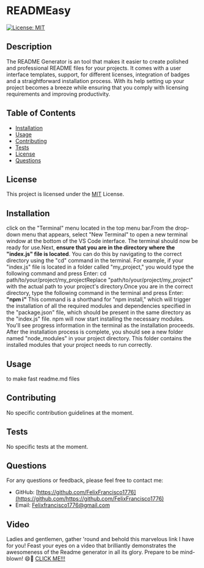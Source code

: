 # READMEasy
  [![License: MIT](https://img.shields.io/badge/License-MIT-green.svg)](https://opensource.org/licenses/MIT)

  ## Description
  The README Generator is an tool that makes it easier to create polished and professional README files for your projects. It comes with a user interface templates, support, for different licenses, integration of badges and a straightforward installation process. With its help setting up your project becomes a breeze while ensuring that you comply with licensing requirements and improving productivity.
  
  ## Table of Contents
  - [Installation](#installation)
  - [Usage](#usage)
  - [Contributing](#contributing)
  - [Tests](#tests)
  - [License](#license)
  - [Questions](#questions)
## License

This project is licensed under the [MIT](LICENSE) License.
  
  ## Installation
   click on the "Terminal" menu located in the top menu bar.From the drop-down menu that appears, select "New Terminal" to open a new terminal window at the bottom of the VS Code interface. The terminal should now be ready for use.Next, **ensure that you are in the directory where the "index.js" file is located**. You can do this by navigating to the correct directory using the "cd" command in the terminal. For example, if your "index.js" file is located in a folder called "my_project," you would type the following command and press Enter: cd path/to/your/project/my_projectReplace "path/to/your/project/my_project" with the actual path to your project's directory.Once you are in the correct directory, type the following command in the terminal and press Enter: **"npm i"** This command is a shorthand for "npm install," which will trigger the installation of all the required modules and dependencies specified in the "package.json" file, which should be present in the same directory as the "index.js" file. npm will now start installing the necessary modules. You'll see progress information in the terminal as the installation proceeds. After the installation process is complete, you should see a new folder named "node_modules" in your project directory. This folder contains the installed modules that your project needs to run correctly.
  
  ## Usage
  to make fast readme.md files
  
  ## Contributing
  No specific contribution guidelines at the moment.
  
  ## Tests
  No specific tests at the moment.
  
  ## Questions
  For any questions or feedback, please feel free to contact me:
  - GitHub: [https://github.com/FelixFrancisco1776](https://github.com/https://github.com/FelixFrancisco1776)
  - Email: Felixfrancisco1776@gmail.com
  
  ## Video 
  Ladies and gentlemen, gather 'round and behold this marvelous link I have for you! Feast your eyes on a video that brilliantly demonstrates the awesomeness of the Readme generator in all its glory. Prepare to be mind-blown! 😄🎉
  [CLICK ME!!!](https://drive.google.com/file/d/1e0jxE0qwo3HTWiawvKcAfBYjOZxJLhOD/view)